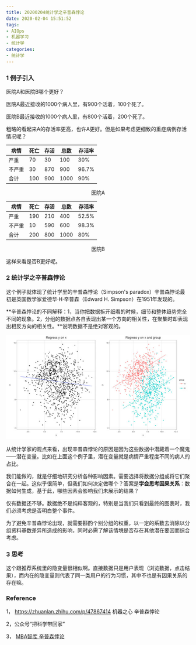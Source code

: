 ```yaml
---
title: 20200204统计学之辛普森悖论
date: 2020-02-04 15:51:52
tags:
- AIOps
- 机器学习
- 统计学
categories:
- 统计学
---
```


### 1 例子引入

医院A和医院B哪个更好？

医院A最近接收的1000个病人里，有900个活着，100个死了。

医院B最近接收的1000个病人里，有800个活着，200个死了。

粗略的看起来A的存活率更高，也许A更好。但是如果考虑更细致的重症病例存活情况呢？

| 病情   | 死亡 | 存活 | 总数 | 存活率 |
| ------ | ---- | ---- | ---- | ------ |
| 严重   | 70   | 30   | 100  | 30%    |
| 不严重 | 30   | 870  | 900  | 96.7%  |
| 合计   | 100  | 900  | 1000 | 90%    |

<center> 医院A </center>



| 病情   | 死亡 | 存活 | 总数 | 存活率 |
| ------ | ---- | ---- | ---- | ------ |
| 严重   | 190  | 210  | 400  | 52.5%  |
| 不严重 | 10   | 590  | 600  | 98.3%  |
| 合计   | 200  | 800  | 1000 | 80%    |


<center> 医院B </center>

这样来看是否B更好呢。



### 2 统计学之辛普森悖论

这个例子就体现了统计学里的辛普森悖论（Simpson's paradox）辛普森悖论最初是英国数学家爱德华·H·辛普森（Edward H. Simpson）在1951年发现的。

**辛普森悖论的不同解释：1，当你把数据拆开细看的时候，细节和整体趋势完全不同的现象。2，分组的数据点各自表现出某一个方向的相关性，在聚集时却表现出相反方向的相关性。**说明数据不是绝对客观的。

![20200204Data_SimpsonParadox](/images/20200204Data_SimpsonParadox.jpg)

从统计学家的观点来看，出现辛普森悖论的原因是因为这些数据中潜藏着一个魔鬼——潜在变量。比如在上面这个例子里，潜在变量就是病情严重程度不同的病人的占比。

我们能做的，就是仔细地研究分析各种影响因素。需要选择将数据分组或将它们聚合在一起。这似乎很简单，但我们如何决定做哪个？答案是**学会思考因果关系**：数据如何生成，基于此，哪些因素会影响我们未展示的结果？

仅有数据还不够。数据绝不是纯粹客观的，特别是当我们只看到最终的图表时，我们必须考虑是否明白整个事件。

为了避免辛普森悖论出现，就需要斟酌个别分组的权重，以一定的系数去消除以分组资料基数差异所造成的影响，同时必需了解该情境是否存在其他潜在要因而综合考虑。



### 3 思考

这个跟推荐系统里的隐变量很相似啊。直接数据只是用户表现（浏览数据，点击结果），而内在的隐变量则代表了同一类用户的行为习惯，其中不也是有因果关系的存在嘛。



### Reference

1， https://zhuanlan.zhihu.com/p/47867414 机器之心 辛普森悖论

2，公众号“把科学带回家”

3， [MBA智库 辛普森悖论]([https://wiki.mbalib.com/wiki/%E8%BE%9B%E6%99%AE%E6%A3%AE%E6%82%96%E8%AE%BA](https://wiki.mbalib.com/wiki/辛普森悖论))